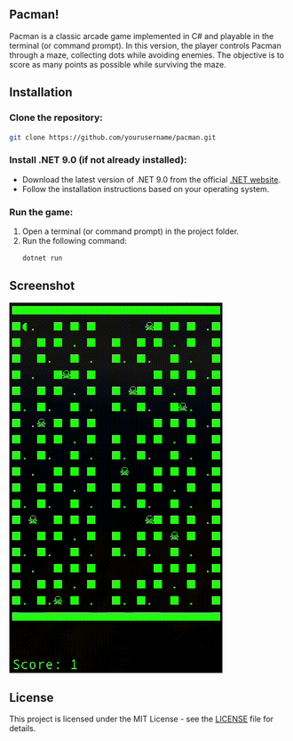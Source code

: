 ## Pacman!

Pacman is a classic arcade game implemented in C# and playable in the terminal (or command prompt). In this version, the player controls Pacman through a maze, collecting dots while avoiding enemies. The objective is to score as many points as possible while surviving the maze.

## Installation

### Clone the repository:

```bash
git clone https://github.com/yourusername/pacman.git
```

### Install .NET 9.0 (if not already installed):

- Download the latest version of .NET 9.0 from the official [.NET website](https://dotnet.microsoft.com/download/dotnet).
- Follow the installation instructions based on your operating system.

### Run the game:

1. Open a terminal (or command prompt) in the project folder.
2. Run the following command:
   ```bash
   dotnet run
   ```

## Screenshot

![Game Screenshot](images/pacman.gif)

## License

This project is licensed under the MIT License - see the [LICENSE](LICENSE) file for details.
